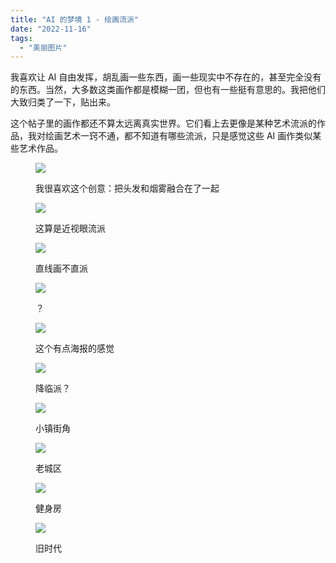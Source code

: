 ```yaml
---
title: "AI 的梦境 1 - 绘画流派"
date: "2022-11-16"
tags: 
  - "美丽图片"
---
```


我喜欢让 AI 自由发挥，胡乱画一些东西，画一些现实中不存在的，甚至完全没有的东西。当然，大多数这类画作都是模糊一团，但也有一些挺有意思的。我把他们大致归类了一下，贴出来。

这个帖子里的画作都还不算太远离真实世界。它们看上去更像是某种艺术流派的作品，我对绘画艺术一窍不通，都不知道有哪些流派，只是感觉这些 AI 画作类似某些艺术作品。

<figure>

[![](https://ruanqizhen.wordpress.com/wp-content/uploads/2022/11/140-3.png?w=1024)](https://ruanqizhen.wordpress.com/wp-content/uploads/2022/11/140-3.png)

<figcaption>

我很喜欢这个创意：把头发和烟雾融合在了一起

</figcaption>

</figure>

<figure>

[![](https://ruanqizhen.wordpress.com/wp-content/uploads/2022/11/142-3.png?w=1024)](https://ruanqizhen.wordpress.com/wp-content/uploads/2022/11/142-3.png)

<figcaption>

这算是近视眼流派

</figcaption>

</figure>

<figure>

[![](https://ruanqizhen.wordpress.com/wp-content/uploads/2022/11/143-3.png?w=1024)](https://ruanqizhen.wordpress.com/wp-content/uploads/2022/11/143-3.png)

<figcaption>

直线画不直派

</figcaption>

</figure>

<figure>

[![](https://ruanqizhen.wordpress.com/wp-content/uploads/2022/11/144-3.png?w=1024)](https://ruanqizhen.wordpress.com/wp-content/uploads/2022/11/144-3.png)

<figcaption>

？

</figcaption>

</figure>

<figure>

[![](https://ruanqizhen.wordpress.com/wp-content/uploads/2022/11/145-3.png?w=1024)](https://ruanqizhen.wordpress.com/wp-content/uploads/2022/11/145-3.png)

<figcaption>

这个有点海报的感觉

</figcaption>

</figure>

<figure>

[![](https://ruanqizhen.wordpress.com/wp-content/uploads/2022/11/146-3.png?w=1024)](https://ruanqizhen.wordpress.com/wp-content/uploads/2022/11/146-3.png)

<figcaption>

降临派？

</figcaption>

</figure>

<figure>

[![](https://ruanqizhen.wordpress.com/wp-content/uploads/2023/01/00003-4224900183-.png?w=1024)](https://ruanqizhen.wordpress.com/wp-content/uploads/2023/01/00003-4224900183-.png)

<figcaption>

小镇街角

</figcaption>

</figure>

<figure>

[![](https://ruanqizhen.wordpress.com/wp-content/uploads/2023/01/00004-3796051986-.png?w=1024)](https://ruanqizhen.wordpress.com/wp-content/uploads/2023/01/00004-3796051986-.png)

<figcaption>

老城区

</figcaption>

</figure>

<figure>

[![](https://ruanqizhen.wordpress.com/wp-content/uploads/2023/01/00008-464184001-.png?w=1024)](https://ruanqizhen.wordpress.com/wp-content/uploads/2023/01/00008-464184001-.png)

<figcaption>

健身房

</figcaption>

</figure>

<figure>

[![](https://ruanqizhen.wordpress.com/wp-content/uploads/2023/01/00034-983498710-.png?w=1024)](https://ruanqizhen.wordpress.com/wp-content/uploads/2023/01/00034-983498710-.png)

<figcaption>

旧时代

</figcaption>

</figure>
